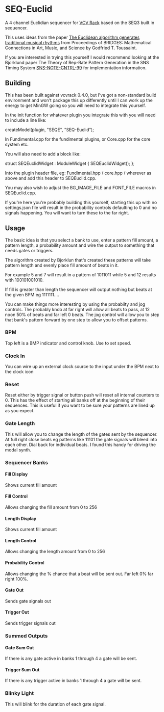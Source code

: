 # SEQ-Euclid

A 4 channel Euclidian sequencer for [VCV Rack](vcvrack.com) based on the SEQ3 built in sequencer.

This uses ideas from the paper [The Euclidean algorithm generates traditional musical rhythms](http://cgm.cs.mcgill.ca/~godfried/rhythm-and-mathematics.html) from Proceedings of BRIDGES: Mathematical Connections in Art, Music, and Science by Godfried T. Toussaint.

If you are interested in trying this yourself I would recommend looking at the Bjorklund paper The Theory of Rep-Rate Pattern Generation in the SNS Timing System [SNS-NOTE-CNTRL-99](https://www.google.ca/url?sa=t&rct=j&q=&esrc=s&source=web&cd=1&cad=rja&uact=8&ved=0ahUKEwjnms7w0vPWAhWlx4MKHafnCJQQFggpMAA&url=https%3A%2F%2Fpdfs.semanticscholar.org%2Fc652%2Fd0a32895afc5d50b6527447824c31a553659.pdf&usg=AOvVaw1CzsXZMPaPY938Z1PG5zBC) for implementation information.


## Building

This has been built against vcvrack 0.4.0, but I've got a non-standard build environment and won't package this up differently until I can work up the energy to get MinGW going so you will need to integrate this yourself.

In the init function for whatever plugin you integrate this with you will need to include a line like:

createModel<SEQEuclidWidget>(plugin, "SEQE", "SEQ-Euclid");

In Fundimental.cpp for the fundimental plugins, or Core.cpp for the core system etc.

You will also need to add a block like:

struct SEQEuclidWidget : ModuleWidget {
	SEQEuclidWidget();
};

Into the plugin header file, eg: Fundimental.hpp / core.hpp / wherever as above and add this header to SEQEuclid.cpp.

You may also wish to adjust the BG_IMAGE_FILE and FONT_FILE macros in SEQEuclid.cpp.

If you're here you're probably building this yourself, starting this up with no settings.json file will result in the probability controls defaulting to 0 and no signals happening. You will want to turn these to the far right.


## Usage 
The basic idea is that you select a bank to use, enter a pattern fill amount, a pattern length, a probability amount and wire the output to something that needs gates or triggers.

The algorithm created by Bjorklun that's created these patterns will take pattern length and evenly place fill amount of beats in it.

For example 5 and 7 will result in a pattern of 1011011 while 5 and 12 results with 100101001010.

If fill is greater than length the sequencer will output nothing but beats at the given BPM eg 1111111....

You can make things more interesting by using the probabilty and jog controls. 
The probably knob at far right will allow all beats to pass, at 12 noon 50% of beats and far left 0 beats.
The jog control will allow you to step that bank's pattern forward by one step to allow you to offset patterns.


### BPM
Top left is a BMP indicator and control knob. Use to set speed.

### Clock In
You can wire up an external clock source to the input under the BPM next to the clock icon

### Reset
Reset either by trigger signal or button push will reset all internal counters to 0. This has the effect of starting all banks off at the beginning of their sequences.
This is useful if you want to be sure your patterns are lined up as you expect.

### Gate Length
This will allow you to change the length of the gates sent by the sequencer. At full right close beats eg patterns like 11101 the gate signals will bleed into each other. Dial back for individual beats. I found this handy for driving the modal synth.

### Sequencer Banks

#### Fill Display
Shows current fill amount

#### Fill Control
Allows changing the fill amount from 0 to 256

#### Length Display
Shows current fill amount

#### Length Control
Allows changing the length amount from 0 to 256

#### Probability Control
Allows changing the % chance that a beat will be sent out. Far left 0% far right 100%.

#### Gate Out
Sends gate signals out

#### Trigger Out
Sends trigger signals out

### Summed Outputs

#### Gate Sum Out
If there is any gate active in banks 1 through 4 a gate will be sent.


#### Trigger Sum Out
If there is any trigger active in banks 1 through 4 a gate will be sent.

### Blinky Light
This will blink for the duration of each gate signal.

